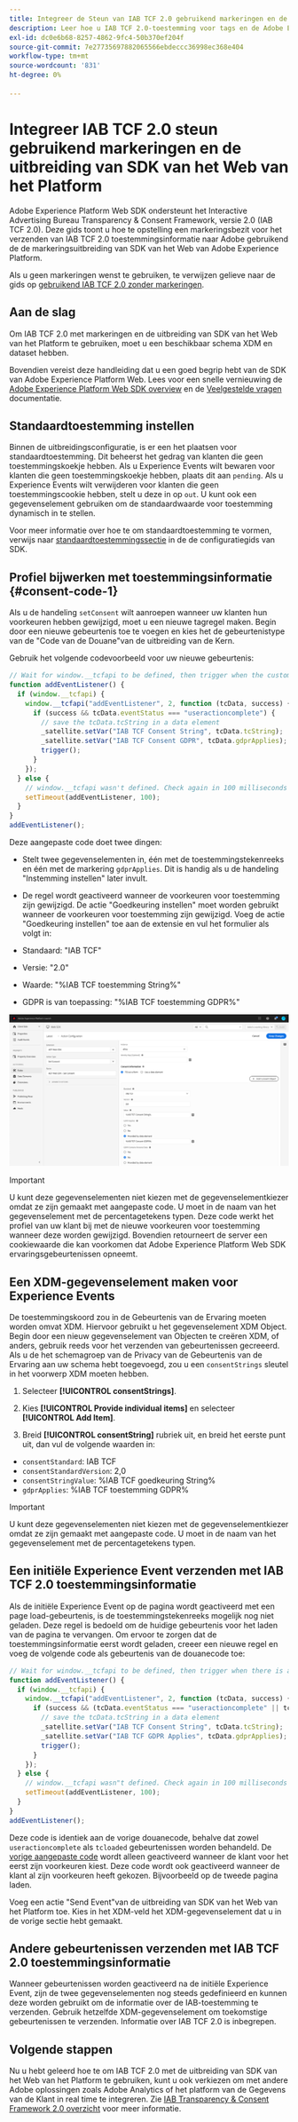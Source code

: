```yaml
---
title: Integreer de Steun van IAB TCF 2.0 gebruikend markeringen en de Uitbreiding van SDK van het Web van het Platform
description: Leer hoe u IAB TCF 2.0-toestemming voor tags en de Adobe Experience Platform Web SDK-extensie instelt.
exl-id: dc0e6b68-8257-4862-9fc4-50b370ef204f
source-git-commit: 7e27735697882065566ebdeccc36998ec368e404
workflow-type: tm+mt
source-wordcount: '831'
ht-degree: 0%

---
```


# Integreer IAB TCF 2.0 steun gebruikend markeringen en de uitbreiding van SDK van het Web van het Platform

Adobe Experience Platform Web SDK ondersteunt het Interactive Advertising Bureau Transparency &amp; Consent Framework, versie 2.0 (IAB TCF 2.0). Deze gids toont u hoe te opstelling een markeringsbezit voor het verzenden van IAB TCF 2.0 toestemmingsinformatie naar Adobe gebruikend de de markeringsuitbreiding van SDK van het Web van Adobe Experience Platform.

Als u geen markeringen wenst te gebruiken, te verwijzen gelieve naar de gids op [gebruikend IAB TCF 2.0 zonder markeringen](./without-launch.md).

## Aan de slag

Om IAB TCF 2.0 met markeringen en de uitbreiding van SDK van het Web van het Platform te gebruiken, moet u een beschikbaar schema XDM en dataset hebben.

Bovendien vereist deze handleiding dat u een goed begrip hebt van de SDK van Adobe Experience Platform Web. Lees voor een snelle vernieuwing de [Adobe Experience Platform Web SDK overview](../../home.md) en de [Veelgestelde vragen](../../web-sdk-faq.md) documentatie.

## Standaardtoestemming instellen

Binnen de uitbreidingsconfiguratie, is er een het plaatsen voor standaardtoestemming. Dit beheerst het gedrag van klanten die geen toestemmingskoekje hebben. Als u Experience Events wilt bewaren voor klanten die geen toestemmingskoekje hebben, plaats dit aan `pending`. Als u Experience Events wilt verwijderen voor klanten die geen toestemmingscookie hebben, stelt u deze in op `out`. U kunt ook een gegevenselement gebruiken om de standaardwaarde voor toestemming dynamisch in te stellen.

Voor meer informatie over hoe te om standaardtoestemming te vormen, verwijs naar [standaardtoestemmingssectie](../../fundamentals/configuring-the-sdk.md#default-consent) in de de configuratiegids van SDK.

## Profiel bijwerken met toestemmingsinformatie {#consent-code-1}

Als u de handeling `setConsent` wilt aanroepen wanneer uw klanten hun voorkeuren hebben gewijzigd, moet u een nieuwe tagregel maken. Begin door een nieuwe gebeurtenis toe te voegen en kies het de gebeurtenistype van de &quot;Code van de Douane&quot;van de uitbreiding van de Kern.

Gebruik het volgende codevoorbeeld voor uw nieuwe gebeurtenis:

```javascript
// Wait for window.__tcfapi to be defined, then trigger when the customer has completed their consent and preferences.
function addEventListener() {
  if (window.__tcfapi) {
    window.__tcfapi("addEventListener", 2, function (tcData, success) {
      if (success && tcData.eventStatus === "useractioncomplete") {
        // save the tcData.tcString in a data element
        _satellite.setVar("IAB TCF Consent String", tcData.tcString);
        _satellite.setVar("IAB TCF Consent GDPR", tcData.gdprApplies);
        trigger();
      }
    });
  } else {
    // window.__tcfapi wasn't defined. Check again in 100 milliseconds
    setTimeout(addEventListener, 100);
  }
}
addEventListener();
```

Deze aangepaste code doet twee dingen:

* Stelt twee gegevenselementen in, één met de toestemmingstekenreeks en één met de markering `gdprApplies`. Dit is handig als u de handeling &quot;Instemming instellen&quot; later invult.

* De regel wordt geactiveerd wanneer de voorkeuren voor toestemming zijn gewijzigd. De actie &quot;Goedkeuring instellen&quot; moet worden gebruikt wanneer de voorkeuren voor toestemming zijn gewijzigd. Voeg de actie &quot;Goedkeuring instellen&quot; toe aan de extensie en vul het formulier als volgt in:

* Standaard: &quot;IAB TCF&quot;
* Versie: &quot;2.0&quot;
* Waarde: &quot;%IAB TCF toestemming String%&quot;
* GDPR is van toepassing: &quot;%IAB TCF toestemming GDPR%&quot;

![IAB-actie voor toestemming instellen](../../images/consent/iab-tcf/with-launch/iab-action.png)

>[!IMPORTANT]
>
>U kunt deze gegevenselementen niet kiezen met de gegevenselementkiezer omdat ze zijn gemaakt met aangepaste code. U moet in de naam van het gegevenselement met de percentagetekens typen. Deze code werkt het profiel van uw klant bij met de nieuwe voorkeuren voor toestemming wanneer deze worden gewijzigd. Bovendien retourneert de server een cookiewaarde die kan voorkomen dat Adobe Experience Platform Web SDK ervaringsgebeurtenissen opneemt.

## Een XDM-gegevenselement maken voor Experience Events

De toestemmingskoord zou in de Gebeurtenis van de Ervaring moeten worden omvat XDM. Hiervoor gebruikt u het gegevenselement XDM Object. Begin door een nieuw gegevenselement van Objecten te creëren XDM, of anders, gebruik reeds voor het verzenden van gebeurtenissen gecreeerd. Als u de het schemagroep van de Privacy van de Gebeurtenis van de Ervaring aan uw schema hebt toegevoegd, zou u een `consentStrings` sleutel in het voorwerp XDM moeten hebben.

1. Selecteer **[!UICONTROL consentStrings]**.

1. Kies **[!UICONTROL Provide individual items]** en selecteer **[!UICONTROL Add Item]**.

1. Breid **[!UICONTROL consentString]** rubriek uit, en breid het eerste punt uit, dan vul de volgende waarden in:

* `consentStandard`: IAB TCF
* `consentStandardVersion`: 2,0
* `consentStringValue`: %IAB TCF goedkeuring String%
* `gdprApplies`: %IAB TCF toestemming GDPR%

>[!IMPORTANT]
>
>U kunt deze gegevenselementen niet kiezen met de gegevenselementkiezer omdat ze zijn gemaakt met aangepaste code. U moet in de naam van het gegevenselement met de percentagetekens typen.

## Een initiële Experience Event verzenden met IAB TCF 2.0 toestemmingsinformatie

Als de initiële Experience Event op de pagina wordt geactiveerd met een page load-gebeurtenis, is de toestemmingstekenreeks mogelijk nog niet geladen. Deze regel is bedoeld om de huidige gebeurtenis voor het laden van de pagina te vervangen. Om ervoor te zorgen dat de toestemmingsinformatie eerst wordt geladen, creeer een nieuwe regel en voeg de volgende code als gebeurtenis van de douanecode toe:

```javascript
// Wait for window.__tcfapi to be defined, then trigger when there is a consent string
function addEventListener() {
  if (window.__tcfapi) {
    window.__tcfapi("addEventListener", 2, function (tcData, success) {
      if (success && (tcData.eventStatus === "useractioncomplete" || tcData.eventStatus === "tcloaded")) {
        // save the tcData.tcString in a data element
        _satellite.setVar("IAB TCF Consent String", tcData.tcString);
        _satellite.setVar("IAB TCF GDPR Applies", tcData.gdprApplies);
        trigger();
      }
    });
  } else {
    // window.__tcfapi wasn"t defined. Check again in 100 milliseconds
    setTimeout(addEventListener, 100);
  }
}
addEventListener();
```

Deze code is identiek aan de vorige douanecode, behalve dat zowel `useractioncomplete` als `tcloaded` gebeurtenissen worden behandeld. De [vorige aangepaste code](#consent-code-1) wordt alleen geactiveerd wanneer de klant voor het eerst zijn voorkeuren kiest. Deze code wordt ook geactiveerd wanneer de klant al zijn voorkeuren heeft gekozen. Bijvoorbeeld op de tweede pagina laden.

Voeg een actie &quot;Send Event&quot;van de uitbreiding van SDK van het Web van het Platform toe. Kies in het XDM-veld het XDM-gegevenselement dat u in de vorige sectie hebt gemaakt.

## Andere gebeurtenissen verzenden met IAB TCF 2.0 toestemmingsinformatie

Wanneer gebeurtenissen worden geactiveerd na de initiële Experience Event, zijn de twee gegevenselementen nog steeds gedefinieerd en kunnen deze worden gebruikt om de informatie over de IAB-toestemming te verzenden. Gebruik hetzelfde XDM-gegevenselement om toekomstige gebeurtenissen te verzenden. Informatie over IAB TCF 2.0 is inbegrepen.

## Volgende stappen

Nu u hebt geleerd hoe te om IAB TCF 2.0 met de uitbreiding van SDK van het Web van het Platform te gebruiken, kunt u ook verkiezen om met andere Adobe oplossingen zoals Adobe Analytics of het platform van de Gegevens van de Klant in real time te integreren. Zie [IAB Transparency &amp; Consent Framework 2.0 overzicht](./overview.md) voor meer informatie.

